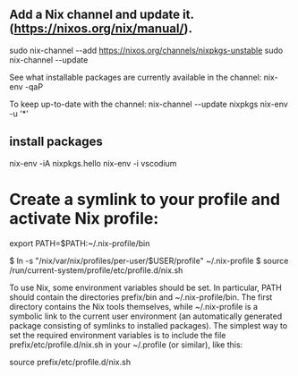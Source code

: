 

## Add a Nix channel and update it.  (https://nixos.org/nix/manual/).

sudo nix-channel --add https://nixos.org/channels/nixpkgs-unstable 
sudo nix-channel --update

See what installable packages are currently available in the channel:
nix-env -qaP

To keep up-to-date with the channel:
nix-channel --update nixpkgs
nix-env -u '*'


## install packages
nix-env -iA nixpkgs.hello
nix-env -i vscodium


# Create a symlink to your profile and activate Nix profile:

export PATH=$PATH:~/.nix-profile/bin


  $ ln -s "/nix/var/nix/profiles/per-user/$USER/profile" ~/.nix-profile
  $ source /run/current-system/profile/etc/profile.d/nix.sh

  To use Nix, some environment variables should be set.
   In particular, 
   PATH should contain the directories prefix/bin and ~/.nix-profile/bin. 
   The first directory contains the Nix tools themselves, 
   while ~/.nix-profile is a symbolic link to the current user environment (an automatically generated package consisting of symlinks to installed packages). The simplest way to set the required environment variables is to include the file prefix/etc/profile.d/nix.sh in your ~/.profile (or similar), like this:


source prefix/etc/profile.d/nix.sh









